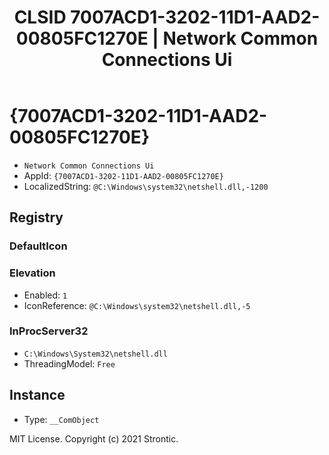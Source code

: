 ﻿---
title: "CLSID 7007ACD1-3202-11D1-AAD2-00805FC1270E | Network Common Connections Ui"
excerpt: What is COM-Object CLSID 7007ACD1-3202-11D1-AAD2-00805FC1270E?
---

# {7007ACD1-3202-11D1-AAD2-00805FC1270E}

* `Network Common Connections Ui`
* AppId: `{7007ACD1-3202-11D1-AAD2-00805FC1270E}`
* LocalizedString: `@C:\Windows\system32\netshell.dll,-1200`

## Registry


### DefaultIcon


### Elevation

* Enabled: `1`
* IconReference: `@C:\Windows\system32\netshell.dll,-5`

### InProcServer32

* `C:\Windows\System32\netshell.dll`
* ThreadingModel: `Free`

## Instance

* Type: `__ComObject`

MIT License. Copyright (c) 2021 Strontic.


